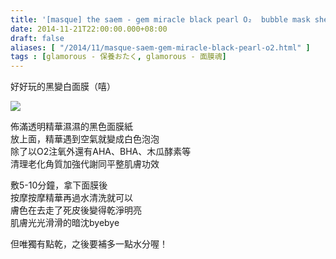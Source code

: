 ```yaml
---
title: '[masque] the saem - gem miracle black pearl O₂  bubble mask sheet'
date: 2014-11-21T22:00:00.000+08:00
draft: false
aliases: [ "/2014/11/masque-saem-gem-miracle-black-pearl-o2.html" ]
tags : [glamorous - 保養おたく, glamorous - 面膜魂]
---
```


好好玩的黑變白面膜（嘻）  

![](/images/thesaemblackpearlo2.jpg)

佈滿透明精華濕濕的黑色面膜紙  
放上面，精華遇到空氣就變成白色泡泡  
除了以O2注氧外還有AHA、BHA、木瓜酵素等  
清理老化角質加強代謝同平整肌膚功效  
  
敷5-10分鐘，拿下面膜後  
按摩按摩精華再過水清洗就可以  
膚色在去走了死皮後變得乾淨明亮  
肌膚光光滑滑的暗沈byebye  
  
但唯獨有點乾，之後要補多一點水分喔！
